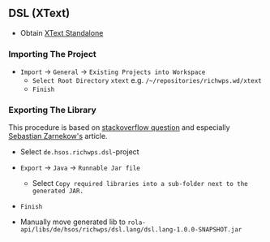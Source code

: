 
## DSL (XText)

* Obtain [XText Standalone](http://www.eclipse.org/Xtext/download.html)

### Importing The Project

* `Import` -> `General` -> `Existing Projects into Workspace` 
  * `Select Root Directory` `xtext` e.g. `/~/repositories/richwps.wd/xtext`
  * `Finish`

### Exporting The Library

This procedure is based on [stackoverflow question](http://stackoverflow.com/questions/7840685/is-it-possible-to-use-xtext-without-eclipse/7854545#7854545) and especially [Sebastian Zarnekow's](http://zarnekow.blogspot.de/2010/06/how-to-deploy-xtext-standalone.html) article.

* Select `de.hsos.richwps.dsl`-project
* `Export` -> `Java` -> `Runnable Jar file`
	* Select `Copy required libraries into a sub-folder next to the generated JAR.`
* `Finish`

* Manually move generated lib to `rola-api/libs/de/hsos/richwps/dsl.lang/dsl.lang-1.0.0-SNAPSHOT.jar`
